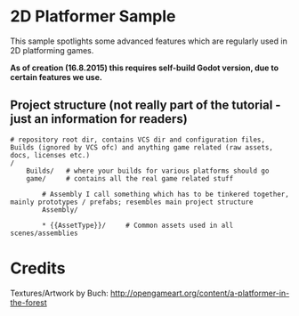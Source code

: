 # 2D Platformer Sample

This sample spotlights some advanced features which are regularly used in 2D platforming games.

**As of creation (16.8.2015) this requires self-build Godot version, due to certain features we use.**


## Project structure (not really part of the tutorial - just an information for readers)

    # repository root dir, contains VCS dir and configuration files, Builds (ignored by VCS ofc) and anything game related (raw assets, docs, licenses etc.)
    /
        Builds/   # where your builds for various platforms should go
        game/     # contains all the real game related stuff

        	# Assembly I call something which has to be tinkered together, mainly prototypes / prefabs; resembles main project structure
            Assembly/

            * {{AssetType}}/     # Common assets used in all scenes/assemblies





# Credits
Textures/Artwork by Buch: http://opengameart.org/content/a-platformer-in-the-forest

